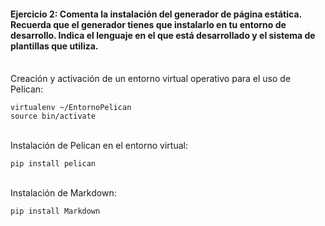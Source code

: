 #### Ejercicio 2: Comenta la instalación del generador de página estática. Recuerda que el generador tienes que instalarlo en tu entorno de desarrollo. Indica el lenguaje en el que está desarrollado y el sistema de plantillas que utiliza.
\
Creación y activación de un entorno virtual operativo para el uso de Pelican:
~~~
virtualenv ~/EntornoPelican
source bin/activate
~~~
\
Instalación de Pelican en el entorno virtual:
~~~
pip install pelican
~~~
\
Instalación de Markdown:
~~~
pip install Markdown
~~~